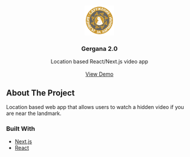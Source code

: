 <!-- PROJECT LOGO -->
<br />
<p align="center">
  <a href="https://github.com/othneildrew/Best-README-Template">
    <img src="public/logoweb.png" alt="Logo" width="80" height="80">
  </a>

  <h3 align="center">Gergana 2.0</h3>

  <p align="center">
    Location based React/Next.js video app
    <br />
    <br />
    <a href="https://gergana.zaharmanli.bg/">View Demo</a>
  </p>
</p>

<!-- ABOUT THE PROJECT -->

## About The Project

Location based web app that allows users to watch a hidden video if you are near the landmark.

### Built With

- [Next.js](https://nextjs.org/)
- [React](https://reactjs.org/)
